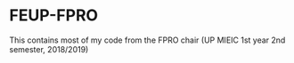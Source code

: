 # FEUP-FPRO

This contains most of my code from the FPRO chair (UP MIEIC 1st year 2nd semester, 2018/2019)
